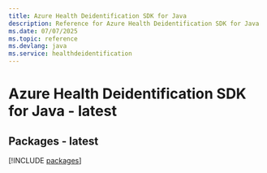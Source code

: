 ```yaml
---
title: Azure Health Deidentification SDK for Java
description: Reference for Azure Health Deidentification SDK for Java
ms.date: 07/07/2025
ms.topic: reference
ms.devlang: java
ms.service: healthdeidentification
---
```

# Azure Health Deidentification SDK for Java - latest
## Packages - latest
[!INCLUDE [packages](health-deidentification-index.md)]